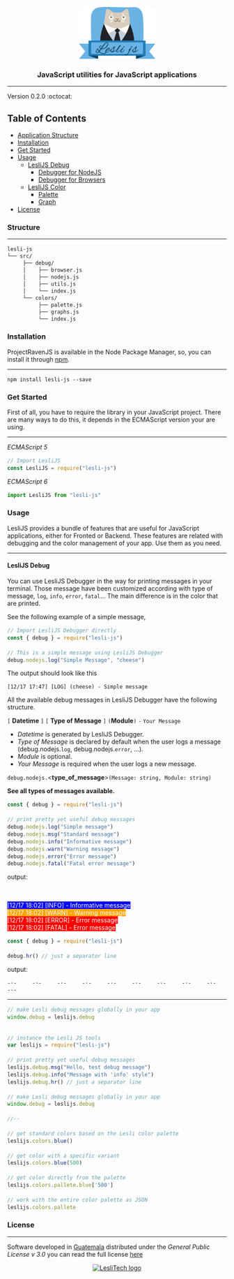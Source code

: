 <p align="center">
	<a href="https://www.lesli.tech" target="_blank">
		<img width="175" alt="LesliTech logo" src="./docs/lesli-js-logo.svg" />
	</a>
</p>

<h3 align="center">JavaScript utilities for JavaScript applications</h3>

<hr/>

Version 0.2.0 :octocat:    

## Table of Contents
- [Application Structure](#structure)
- [Installation](#installation)
- [Get Started](#get-started)
- [Usage](#usage)
     - [LesliJS Debug](#lesliJS-debug)
          - [Debugger for NodeJS](#debugger-for-nodejs)
          - [Debugger for Browsers](#debugger-for-browsers)
     - [LesliJS Color](#color)
          - [Palette](#palette)
          - [Graph](#graph)
- [License](#license)

### Structure
--------
```text
lesli-js  
└── src/  
     ├── debug/  
     │    ├── browser.js  
     │    ├── nodejs.js  
     │    ├── utils.js  
     │    └── index.js  
     └── colors/  
          ├── palette.js  
          ├── graphs.js  
          └── index.js  

```


### Installation

ProjectRavenJS is available in the Node Package Manager, so, you can install it through [npm](https://www.npmjs.com/package/lesli-js).

--------

```console
npm install lesli-js --save
```


### Get Started

First of all, you have to require the library in your JavaScript project. There are many ways to do this, it depends in the ECMAScript version your are using.

--------

_ECMAScript 5_

```js
// Import LesliJS
const LesliJS = require("lesli-js")
```   

_ECMAScript 6_   

```js
import LesliJS from "lesli-js"
```

### Usage
LesliJS provides a bundle of features that are useful for JavaScript applications, either for Fronted or Backend.
These features are related with debugging and the color management of your app. Use them as you need.

--------

#### LesliJS Debug
You can use LesliJS Debugger in the way for printing messages in your terminal. Those message have been customized according with type of message, `log`, `info`, `error`, `fatal`... The main difference is in the color that are printed.   

See the following example of a simple message,

```js
// Import LesliJS Debugger directly
const { debug } = require("lesli-js")

// This is a simple message using LesliJS Debugger
debug.nodejs.log("Simple Message", "cheese")

```

The output should look like this

```console
[12/17 17:47] [LOG] (cheese) - Simple message
```

All the available debug messages in LesliJS Debugger have the following structure.

```[``` **Datetime** ```]``` ```[``` **Type of Message** ```]``` ```(```**Module**```)``` ```-``` ```Your Message```

- _Datetime_ is generated by LesliJS Debugger.
- _Type of Message_ is declared by default when the user logs a message (debug.nodejs.`log`, debug.nodejs.`error`, ...).
- _Module_ is optional.
- _Your Message_ is required when the user logs a new message.

```debug.nodejs.```<**type_of_message**>```(Message: string, Module: string)```


**See all types of messages available.**    


```js
const { debug } = require("lesli-js")

// print pretty yet useful debug messages
debug.nodejs.log("Simple message")
debug.nodejs.msg("Standard message")
debug.nodejs.info("Informative message")
debug.nodejs.warn("Warning message")
debug.nodejs.error("Error message")
debug.nodejs.fatal("Fatal error message")
```

output:   


<span style="color: white">[12/17 18:02] [LOG] - Simple message</span>     
<span style="color: white">[12/17 18:02] [MSG] - Standard message</span>    
<span style="background-color:blue; color: white">[12/17 18:02] [INFO] - Informative message</span>   
<span style="background-color:orange; color: white">[12/17 18:02] [WARN] - Warning message</span>   
<span style="background-color:red; color: white">[12/17 18:02] [ERROR] - Error message</span>   
<span style="background-color:red; color: white">[12/17 18:02] [FATAL] - Error message</span>     

```js
const { debug } = require("lesli-js")

debug.hr() // just a separator line
```

output:

```console
-·-     -·-     -·-     -·-     -·-     -·-     -·-     -·-     -·-     -·-
```

--------

```js
// make Lesli debug messages globally in your app
window.debug = leslijs.debug
```


```js

// instance the Lesli JS tools
var leslijs = require("lesli-js")

// print pretty yet useful debug messages
leslijs.debug.msg("Hello, test debug message")
leslijs.debug.info("Message with 'info' style")
leslijs.debug.hr() // just a separator line

// make Lesli debug messages globally in your app
window.debug = leslijs.debug

//--

// get standard colors based on the Lesli color palette
leslijs.colors.blue()

// get color with a specific variant
leslijs.colors.blue(500)

// get color directly from the palette
leslijs.colors.pallete.blue['500']

// work with the entire color palette as JSON
leslijs.colors.pallete

```


### License  
------
Software developed in [Guatemala](http://visitguatemala.com/) distributed under the *General Public License v 3.0* you can read the full license [here](http://www.gnu.org/licenses/gpl-3.0.html)

<p align="center">
	<a href="https://www.lesli.tech" target="_blank">
		<img alt="LesliTech logo" width="150" src="https://cdn.lesli.tech/leslitech/brand/leslitech-logo.svg" />
	</a>
</p>
